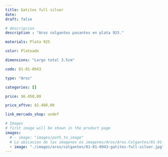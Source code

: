 ```yaml
---
title: Gatitos full silver
date: 
draft: false

# descripcion
description : "Aros colgantes pasantes en plata 925."

materials: Plata 925

color: Plateado

dimensions: "Largo total 3.5cm"

code: 01-01-0943

type: "Aros"

categories: []

price: $6.450,00

price_eftvo: $5.480,00

link_mercado_shop: undef

# Images
# first image will be shown in the product page
images:
  # - image: "images/path_to_image"
  # La ubicacion de las imagenes es imagenes/Aros/Aros.Colgantes/01-01-0943-gatitos-full-silver
  - image: "./images/aros/colgantes/01-01-0943-gatitos-full-silver.jpg"
---
```

